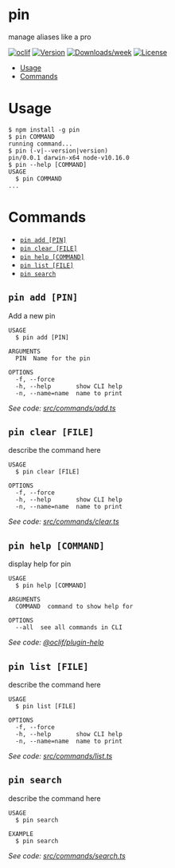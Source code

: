 pin
===

manage aliases like a pro

[![oclif](https://img.shields.io/badge/cli-oclif-brightgreen.svg)](https://oclif.io)
[![Version](https://img.shields.io/npm/v/pin.svg)](https://npmjs.org/package/pin)
[![Downloads/week](https://img.shields.io/npm/dw/pin.svg)](https://npmjs.org/package/pin)
[![License](https://img.shields.io/npm/l/pin.svg)](https://github.com/forgng/pin/blob/master/package.json)

<!-- toc -->
* [Usage](#usage)
* [Commands](#commands)
<!-- tocstop -->
# Usage
<!-- usage -->
```sh-session
$ npm install -g pin
$ pin COMMAND
running command...
$ pin (-v|--version|version)
pin/0.0.1 darwin-x64 node-v10.16.0
$ pin --help [COMMAND]
USAGE
  $ pin COMMAND
...
```
<!-- usagestop -->
# Commands
<!-- commands -->
* [`pin add [PIN]`](#pin-add-pin)
* [`pin clear [FILE]`](#pin-clear-file)
* [`pin help [COMMAND]`](#pin-help-command)
* [`pin list [FILE]`](#pin-list-file)
* [`pin search`](#pin-search)

## `pin add [PIN]`

Add a new pin

```
USAGE
  $ pin add [PIN]

ARGUMENTS
  PIN  Name for the pin

OPTIONS
  -f, --force
  -h, --help       show CLI help
  -n, --name=name  name to print
```

_See code: [src/commands/add.ts](https://github.com/forgng/pin/blob/v0.0.1/src/commands/add.ts)_

## `pin clear [FILE]`

describe the command here

```
USAGE
  $ pin clear [FILE]

OPTIONS
  -f, --force
  -h, --help       show CLI help
  -n, --name=name  name to print
```

_See code: [src/commands/clear.ts](https://github.com/forgng/pin/blob/v0.0.1/src/commands/clear.ts)_

## `pin help [COMMAND]`

display help for pin

```
USAGE
  $ pin help [COMMAND]

ARGUMENTS
  COMMAND  command to show help for

OPTIONS
  --all  see all commands in CLI
```

_See code: [@oclif/plugin-help](https://github.com/oclif/plugin-help/blob/v2.2.3/src/commands/help.ts)_

## `pin list [FILE]`

describe the command here

```
USAGE
  $ pin list [FILE]

OPTIONS
  -f, --force
  -h, --help       show CLI help
  -n, --name=name  name to print
```

_See code: [src/commands/list.ts](https://github.com/forgng/pin/blob/v0.0.1/src/commands/list.ts)_

## `pin search`

describe the command here

```
USAGE
  $ pin search

EXAMPLE
  $ pin search
```

_See code: [src/commands/search.ts](https://github.com/forgng/pin/blob/v0.0.1/src/commands/search.ts)_
<!-- commandsstop -->
